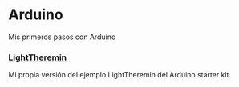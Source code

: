 # Arduino
Mis primeros pasos con Arduino

### [LightTheremin](LightTheremin) ###
Mi propia versión del ejemplo LightTheremin del Arduino starter kit.


